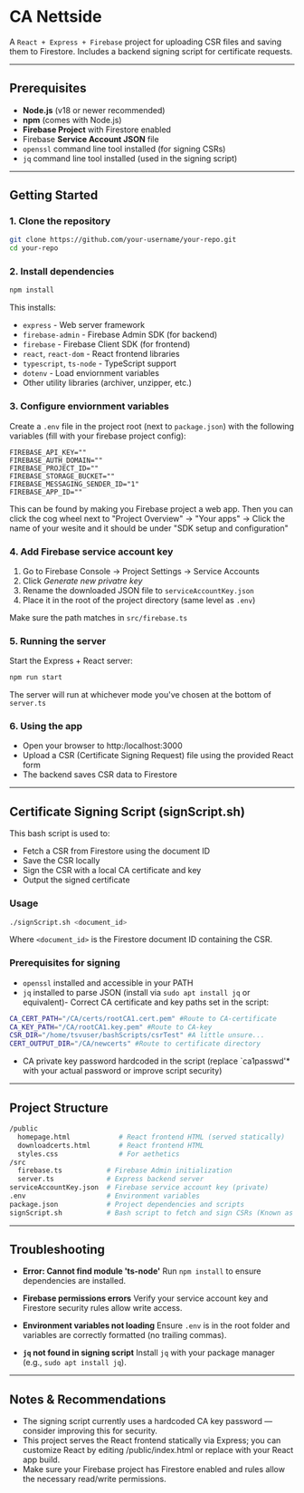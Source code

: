 # CA Nettside

A `React + Express + Firebase` project for uploading CSR files and saving them to Firestore. Includes a backend signing script for certificate requests.

---

## Prerequisites

- **Node.js** (v18 or newer recommended)  
- **npm** (comes with Node.js)  
- **Firebase Project** with Firestore enabled  
- Firebase **Service Account JSON** file  
- `openssl` command line tool installed (for signing CSRs)  
- `jq` command line tool installed (used in the signing script)  

---

## Getting Started

### 1. Clone the repository

```bash
git clone https://github.com/your-username/your-repo.git
cd your-repo
```

### 2. Install dependencies

```bash
npm install
```
This installs:
- `express` - Web server framework
- `firebase-admin` - Firebase Admin SDK (for backend)
- `firebase` - Firebase Client SDK (for frontend)
- `react`, `react-dom` - React frontend libraries
- `typescript`, `ts-node` - TypeScript support
- `dotenv` - Load enviornment variables
- Other utility libraries (archiver, unzipper, etc.)

### 3. Configure enviornment variables

Create a `.env` file in the project root (next to `package.json`) with the following variables (fill with your firebase project config):

```env
FIREBASE_API_KEY=""
FIREBASE_AUTH_DOMAIN=""
FIREBASE_PROJECT_ID=""
FIREBASE_STORAGE_BUCKET=""
FIREBASE_MESSAGING_SENDER_ID="1"
FIREBASE_APP_ID=""
```
This can be found by making you Firebase project a web app. Then you can click the cog wheel next to "Project Overview" -> "Your apps" -> Click the name of your wesite and it should be under "SDK setup and configuration"

### 4. Add Firebase service account key

1. Go to Firebase Console -> Project Settings -> Service Accounts
2. Click *Generate new privatre key*
3. Rename the downloaded JSON file to `serviceAccountKey.json`
4. Place it in the root of the project directory (same level as `.env`)

Make sure the path matches in `src/firebase.ts`

### 5. Running the server

Start the Express + React server:

```bash
npm run start
```

The server will run at whichever mode you've chosen at the bottom of `server.ts`

### 6. Using the app

- Open your browser to http:/localhost:3000
- Upload a CSR (Certificate Signing Request) file using the provided React form
- The backend saves CSR data to Firestore

--- 

## Certificate Signing Script (signScript.sh)

This bash script is used to:
- Fetch a CSR from Firestore using the document ID
- Save the CSR locally
- Sign the CSR with a local CA certificate and key
- Output the signed certificate

### Usage
```bash
./signScript.sh <document_id>
```

Where `<document_id>` is the Firestore document ID containing the CSR.


### Prerequisites for signing

- `openssl` installed and accessible in your PATH
- `jq` installed to parse JSON (install via `sudo apt install jq` or equivalent)- Correct CA certificate and key paths set in the script:

```bash
CA_CERT_PATH="/CA/certs/rootCA1.cert.pem" #Route to CA-certificate
CA_KEY_PATH="/CA/rootCA1.key.pem" #Route to CA-key
CSR_DIR="/home/tsvuser/bashScripts/csrTest" #A little unsure...
CERT_OUTPUT_DIR="/CA/newcerts" #Route to certificate directory
```

- CA private key password hardcoded in the script (replace `ca1passwd'* with your actual password or improve script security)

---

## Project Structure

```bash
/public
  homepage.html            # React frontend HTML (served statically)
  downloadcerts.html       # React frontend HTML
  styles.css               # For aethetics
/src
  firebase.ts           # Firebase Admin initialization
  server.ts             # Express backend server
serviceAccountKey.json  # Firebase service account key (private)
.env                    # Environment variables
package.json            # Project dependencies and scripts
signScript.sh           # Bash script to fetch and sign CSRs (Known as signScript in code, but signScript.sh is the same)
```

--- 

## Troubleshooting

- **Error: Cannot find module 'ts-node'**
  Run `npm install` to ensure dependencies are installed.

- **Firebase permissions errors**
  Verify your service account key and Firestore security rules allow write access.

- **Environment variables not loading**
  Ensure `.env` is in the root folder and variables are correctly formatted (no trailing commas).

- **`jq` not found in signing script**
  Install `jq` with your package manager (e.g., `sudo apt install jq`).

--- 
## Notes & Recommendations

- The signing script currently uses a hardcoded CA key password — consider improving this for security.
- This project serves the React frontend statically via Express; you can customize React by editing /public/index.html or replace with your React app build.
- Make sure your Firebase project has Firestore enabled and rules allow the necessary read/write permissions.
